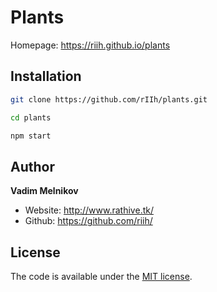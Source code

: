 # Plants

Homepage: <https://riih.github.io/plants>

## Installation

```bash
git clone https://github.com/rIIh/plants.git
 ```

```bash
cd plants
```

```bash
npm start
```

## Author

**Vadim Melnikov**

- Website: <http://www.rathive.tk/>
- Github: <https://github.com/riih/>

## License

The code is available under the [MIT license](LICENSE).
